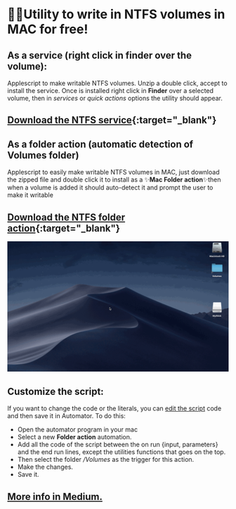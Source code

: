 # 🧙‍♂️Utility to write in NTFS volumes in MAC for free!
## As a service (right click in finder over the volume):
Applescript to make writable NTFS volumes.
Unzip a double click, accept to install the service.
Once is installed right click in **Finder** over a selected volume, then in _services_ or _quick actions_ options the utility should appear.

## [Download the NTFS service](https://github.com/arturogalan/ntfs-mac-automator/raw/master/NTFS%20writable%20utility%20SERVICE.zip "Download the NTFS service"){:target="_blank"}


## As a folder action (automatic detection of Volumes folder)
Applescript to easily make writable NTFS volumes in MAC, just download the zipped file and double click it to install as a ✨**Mac Folder action**✨then when a volume is added it should auto-detect it and prompt the user to make it writable

## [Download the NTFS folder action](https://github.com/arturogalan/ntfs-mac-automator/raw/master/NTFS%20writable%20utility%20FOLDER%20ACTION.zip "Download the NTFS folder action"){:target="_blank"}

![NTFS utility](https://github.com/arturogalan/ntfs-mac-automator/blob/master/images/NTFSUtility1.gif)


## Customize the script:

If you want to change the code or the literals, you can [edit the script](https://github.com/arturogalan/ntfs-mac-automator/blob/master/src/NTFS_writable_utility_AppleScript.txt) code and then save it in Automator.
To do this:
* Open the automator program in your mac
* Select a new **Folder action** automation. 
* Add all the code of the script between the on run {input, parameters} and the end run lines, except the utilities functions that goes on the top.
* Then select the folder */Volumes* as the trigger for this action. 
* Make the changes.
* Save it.

## [More info in Medium.](https://medium.com/@arturo.galan/%EF%B8%8Futility-to-write-on-ntfs-volumes-in-mac-for-free-d2d4ab32b25e "Read the explanation of the script")
